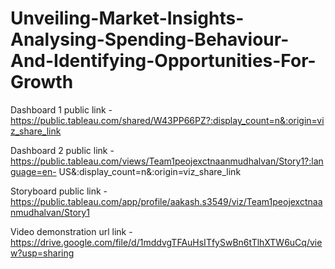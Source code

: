 # Unveiling-Market-Insights-Analysing-Spending-Behaviour-And-Identifying-Opportunities-For-Growth


Dashboard 1 public link - https://public.tableau.com/shared/W43PP66PZ?:display_count=n&:origin=viz_share_link

Dashboard 2 public link - https://public.tableau.com/views/Team1peojexctnaanmudhalvan/Story1?:language=en- US&:display_count=n&:origin=viz_share_link

Storyboard public link - https://public.tableau.com/app/profile/aakash.s3549/viz/Team1peojexctnaanmudhalvan/Story1

Video demonstration url link - https://drive.google.com/file/d/1mddvgTFAuHsITfySwBn6tTlhXTW6uCq/view?usp=sharing
